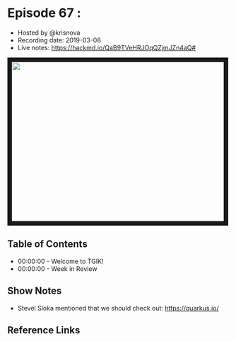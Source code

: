 # Episode 67 : 

- Hosted by @krisnova
- Recording date: 2019-03-08
- Live notes: https://hackmd.io/QaB9TVeHRJOqQZjmJZn4aQ#

<!--- Thumbnailed embed of the video, n8Xo_ghCIOSY is the video id from the youtube url --->

<a href="https://www.youtube.com/watch?v=jDdzs6-1BBM
" target="_blank"><img src="http://img.youtube.com/vi/jDdzs6-1BBM/hqdefault.jpg" width="480" height="360" border="10" /></a>

## Table of Contents

- 00:00:00 - Welcome to TGIK!
- 00:00:00 - Week in Review

## Show Notes

- Stevel Sloka mentioned that we should check out: https://quarkus.io/


## Reference Links

